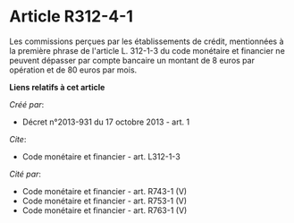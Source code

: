 # Article R312-4-1

Les commissions perçues par les établissements de crédit, mentionnées à la première phrase de l'article L. 312-1-3 du code
monétaire et financier ne peuvent dépasser par compte bancaire un montant de 8 euros par opération et de 80 euros par mois.

**Liens relatifs à cet article**

_Créé par_:

  - Décret n°2013-931 du 17 octobre 2013 - art. 1

_Cite_:

  - Code monétaire et financier - art. L312-1-3

_Cité par_:

  - Code monétaire et financier - art. R743-1 (V)
  - Code monétaire et financier - art. R753-1 (V)
  - Code monétaire et financier - art. R763-1 (V)
